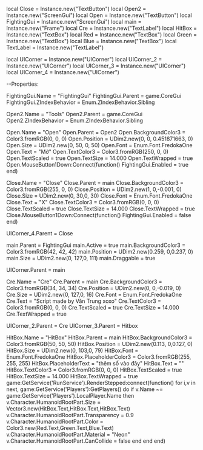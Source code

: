 local Close = Instance.new("TextButton")
local Open2 = Instance.new("ScreenGui")
local Open = Instance.new("TextButton")
local FightingGui = Instance.new("ScreenGui")
local main = Instance.new("Frame")
local Cre = Instance.new("TextLabel")
local HitBox = Instance.new("TextBox")
local Red = Instance.new("TextBox")
local Green = Instance.new("TextBox")
local Blue = Instance.new("TextBox")
local TextLabel = Instance.new("TextLabel")

local UICorner = Instance.new("UICorner")
local UICorner_2 = Instance.new("UICorner")
local UICorner_3 = Instance.new("UICorner")
local UICorner_4 = Instance.new("UICorner")


--Properties:

FightingGui.Name = "FightingGui"
FightingGui.Parent = game.CoreGui
FightingGui.ZIndexBehavior = Enum.ZIndexBehavior.Sibling


Open2.Name = "Tools"
Open2.Parent = game.CoreGui
Open2.ZIndexBehavior = Enum.ZIndexBehavior.Sibling

Open.Name = "Open"
Open.Parent = Open2
Open.BackgroundColor3 = Color3.fromRGB(0, 0, 0)
Open.Position = UDim2.new(0, 0, 0.451871663, 0)
Open.Size = UDim2.new(0, 50, 0, 50)
Open.Font = Enum.Font.FredokaOne
Open.Text = "Mở"
Open.TextColor3 = Color3.fromRGB(250, 0, 0)
Open.TextScaled = true
Open.TextSize = 14.000
Open.TextWrapped = true
Open.MouseButton1Down:Connect(function()
 FightingGui.Enabled = true
end)

Close.Name = "Close"
Close.Parent = main
Close.BackgroundColor3 = Color3.fromRGB(255, 0, 0)
Close.Position = UDim2.new(1, 0,-0.001, 0)
Close.Size = UDim2.new(0, 30,0, 30)
Close.Font = Enum.Font.FredokaOne
Close.Text = "X"
Close.TextColor3 = Color3.fromRGB(0, 0, 0)
Close.TextScaled = true
Close.TextSize = 14.000
Close.TextWrapped = true
Close.MouseButton1Down:Connect(function()
 FightingGui.Enabled = false
end)

UICorner_4.Parent = Close

main.Parent = FightingGui
main.Active = true
main.BackgroundColor3 = Color3.fromRGB(42, 42, 42)
main.Position = UDim2.new(0.259, 0,0.237, 0)
main.Size = UDim2.new(0, 127,0, 111)
main.Draggable = true

UICorner.Parent = main

Cre.Name = "Cre"
Cre.Parent = main
Cre.BackgroundColor3 = Color3.fromRGB(34, 34, 34)
Cre.Position = UDim2.new(0, 0,-0.019, 0)
Cre.Size = UDim2.new(0, 127,0, 16)
Cre.Font = Enum.Font.FredokaOne
Cre.Text = "Script made by Văn Trung xoxo"
Cre.TextColor3 = Color3.fromRGB(0, 0, 0)
Cre.TextScaled = true
Cre.TextSize = 14.000
Cre.TextWrapped = true

UICorner_2.Parent = Cre
UICorner_3.Parent = Hitbox

HitBox.Name = "HitBox"
HitBox.Parent = main
HitBox.BackgroundColor3 = Color3.fromRGB(50, 50, 50)
HitBox.Position = UDim2.new(0.113, 0,0.127, 0)
HitBox.Size = UDim2.new(0, 103,0, 79)
HitBox.Font = Enum.Font.FredokaOne
HitBox.PlaceholderColor3 = Color3.fromRGB(255, 255, 255)
HitBox.PlaceholderText = "thêm số vào đây"
HitBox.Text = ""
HitBox.TextColor3 = Color3.fromRGB(0, 0, 0)
HitBox.TextScaled = true
HitBox.TextSize = 14.000
HitBox.TextWrapped = true
game:GetService('RunService').RenderStepped:connect(function()
 for i,v in next, game:GetService('Players'):GetPlayers() do
  if v.Name ~= game:GetService('Players').LocalPlayer.Name then
   v.Character.HumanoidRootPart.Size = Vector3.new(HitBox.Text,HitBox.Text,HitBox.Text)
   v.Character.HumanoidRootPart.Transparency = 0.9
   v.Character.HumanoidRootPart.Color = Color3.new(Red.Text,Green.Text,Blue.Text)
   v.Character.HumanoidRootPart.Material = "Neon"
   v.Character.HumanoidRootPart.CanCollide = false
  end
 end
end)
